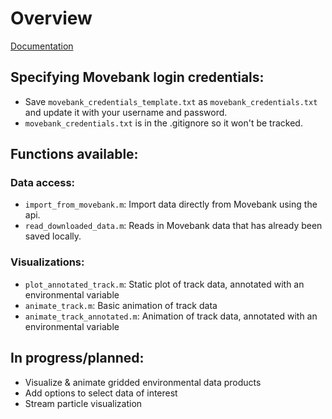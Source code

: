 # Overview

[Documentation](https://jemissik.github.io/movebank_vis/index.html)

## Specifying Movebank login credentials:
- Save ``movebank_credentials_template.txt`` as ``movebank_credentials.txt`` and update it with your username and password.
- ``movebank_credentials.txt`` is in the .gitignore so it won't be tracked.

## Functions available:

### Data access:
- ``import_from_movebank.m``: Import data directly from Movebank using the api.
- ``read_downloaded_data.m``: Reads in Movebank data that has already been saved locally.

### Visualizations:
- ``plot_annotated_track.m``: Static plot of track data, annotated with an environmental variable
- ``animate_track.m``: Basic animation of track data
- ``animate_track_annotated.m``: Animation of track data, annotated with an environmental variable

## In progress/planned:
- Visualize & animate gridded environmental data products
- Add options to select data of interest
- Stream particle visualization
